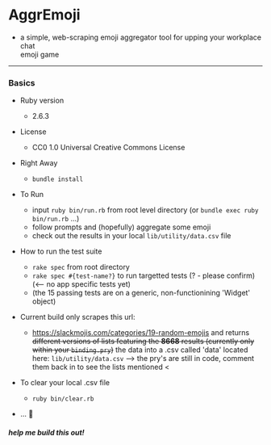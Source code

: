 # AggrEmoji
  - a simple, web-scraping emoji aggregator tool for upping your workplace chat    
    emoji game

----------

### Basics
* Ruby version
  - 2.6.3

* License
  - CC0 1.0 Universal Creative Commons License
  
* Right Away
  - `bundle install`
  
* To Run
  - input `ruby bin/run.rb` from root level directory
      (or `bundle exec ruby bin/run.rb` ...)
  - follow prompts and (hopefully) aggregate some emoji
  - check out the results in your local `lib/utility/data.csv` file

* How to run the test suite
  - `rake spec` from root directory
  - `rake spec #{test-name?}` to run targetted tests (? - please confirm) (<-- no app specific tests yet)
  - (the 15 passing tests are on a generic, non-functionining 'Widget' object)
  
* Current build only scrapes this url:
  -  https://slackmojis.com/categories/19-random-emojis
   and returns ~~different versions of lists featuring the **8668** results (currently only within your `binding.pry`)~~ the data into a .csv called 'data' located here: `lib/utility/data.csv` --> the pry's are still in code, comment them back in to see the lists mentioned <
   
* To clear your local .csv file
  - `ruby bin/clear.rb`

* ... 🤠
##### help me build this out!
